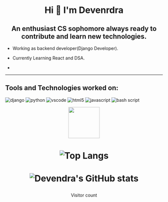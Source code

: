 <p>
 <h1  align = center>
  Hi 👋 I'm Devenrdra 
 </h1>
<h2  align = center> An enthusiast CS sophomore always ready to contribute and learn new technologies.</h2>
</p>

*  Working as backend developer(Django Developer).

*  Currently Learning React and DSA.

*  
<hr>
<h2>Tools and Technologies worked on:</h2>
<p>

 
![django](https://img.icons8.com/color/72/django.png)
![python](https://img.icons8.com/color/72/python.png)
![vscode](https://img.icons8.com/color/72/visual-studio.png)
![html5](https://img.icons8.com/color/72/html-5.png)
![javascript](https://img.icons8.com/color/72/javascript.png)
![bash script](https://img.icons8.com/color/72/console.png)

</p>

<p align=center>
  <img width="100" height="100" src="https://img.icons8.com/doodle/72/bar-chart--v1.png">
</p>

# <p align = center>  ![Top Langs](https://github-readme-stats.vercel.app/api/top-langs/?username=iamindradev&langs_count=5&theme=black)
 </p>
 
# <p align = center> ![Devendra's GitHub stats](https://github-readme-stats.vercel.app/api?username=iamindradev&show_icons=true&theme=dark)
 </p>

<p align="center"> 
  Visitor count<br>
<!--   <img src="https://profile-counter.glitch.me/iamindradev/count.svg" /> -->
 </p>
